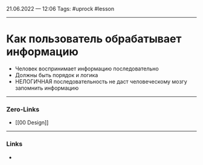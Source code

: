 21.06.2022 — 12:06
Tags: #uprock #lesson 

---
# Как пользователь обрабатывает информацию
- Человек воспринимает информацию последовательно 
- Должны быть порядок и логика
- НЕЛОГИЧНАЯ последовательность не даст человеческому мозгу запомнить информацию


---
### Zero-Links
- [[00 Design]]

---
### Links
- 
